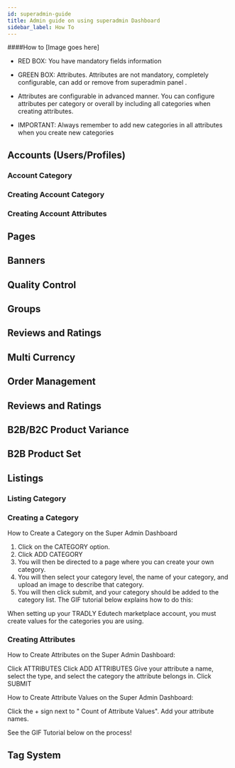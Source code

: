 ```yaml
---
id: superadmin-guide
title: Admin guide on using superadmin Dashboard
sidebar_label: How To
---
```



####How to 
[Image goes here]
- RED BOX: You have mandatory fields information 
- GREEN BOX: Attributes. Attributes are not mandatory, completely configurable, can add or remove from superadmin panel . 

- Attributes are configurable in advanced manner. You can configure attributes per category or overall by including all categories when creating attributes. 

- IMPORTANT: Always remember to add new categories in all attributes when you create new categories



## Accounts (Users/Profiles)
### Account Category
### Creating Account Category
### Creating Account Attributes
## Pages 
## Banners
## Quality Control
## Groups
## Reviews and Ratings
## Multi Currency
## Order Management
## Reviews and Ratings
## B2B/B2C Product Variance
## B2B Product Set
## Listings

### Listing Category
### Creating a Category
How to Create a Category on the Super Admin Dashboard

1. Click on the CATEGORY option.
2. Click ADD CATEGORY
3. You will then be directed to a page where you can create your own category. 
4. You will then select your category level, the name of your category, and upload an image to describe that category.
5. You will then click submit, and your category should be added to the category list.
The GIF tutorial below explains how to do this:

When setting up your TRADLY Edutech marketplace account, you must create values for the categories you are using.

### Creating Attributes

How to Create Attributes on the Super Admin Dashboard:

Click ATTRIBUTES
Click ADD ATTRIBUTES
Give your attribute a name, select the type, and select the category the attribute belongs in.
Click SUBMIT


How to Create Attribute Values on the Super Admin Dashboard:

Click the + sign next to " Count of Attribute Values".
Add your attribute names. 


See the GIF Tutorial below on the process!

## Tag System